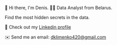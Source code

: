 👋 Hi there, I'm Denis. 
👩‍💻 Data Analyst from Belarus. 

Find the most hidden secrets in the data.

👀 Check out my <a href="https://www.linkedin.com/in/dklimenko420/">Linkedin profile</a>

✉️ Send me an email: dklimenko420@gmail.com

